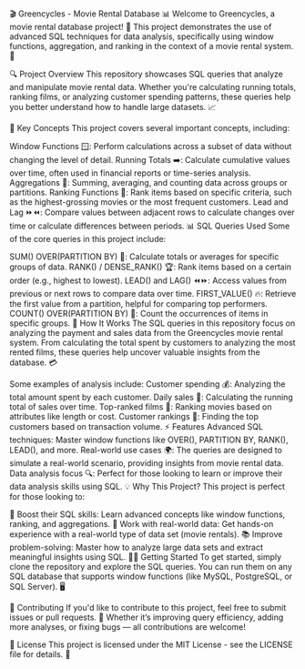 🎬 Greencycles - Movie Rental Database 📊
Welcome to Greencycles, a movie rental database project! 🎥 This project demonstrates the use of advanced SQL techniques for data analysis, specifically using window functions, aggregation, and ranking in the context of a movie rental system. 🍿

🔍 Project Overview
This repository showcases SQL queries that analyze and manipulate movie rental data. Whether you're calculating running totals, ranking films, or analyzing customer spending patterns, these queries help you better understand how to handle large datasets. 📈

🧠 Key Concepts
This project covers several important concepts, including:

Window Functions 🪟: Perform calculations across a subset of data without changing the level of detail.
Running Totals ➡️: Calculate cumulative values over time, often used in financial reports or time-series analysis.
Aggregations 🔢: Summing, averaging, and counting data across groups or partitions.
Ranking Functions 🏅: Rank items based on specific criteria, such as the highest-grossing movies or the most frequent customers.
Lead and Lag ⏩⏪: Compare values between adjacent rows to calculate changes over time or calculate differences between periods.
📊 SQL Queries Used
Some of the core queries in this project include:

SUM() OVER(PARTITION BY) 💸: Calculate totals or averages for specific groups of data.
RANK() / DENSE_RANK() 🏆: Rank items based on a certain order (e.g., highest to lowest).
LEAD() and LAG() ⏪⏩: Access values from previous or next rows to compare data over time.
FIRST_VALUE() 🔥: Retrieve the first value from a partition, helpful for comparing top performers.
COUNT() OVER(PARTITION BY) 🧮: Count the occurrences of items in specific groups.
📅 How It Works
The SQL queries in this repository focus on analyzing the payment and sales data from the Greencycles movie rental system. From calculating the total spent by customers to analyzing the most rented films, these queries help uncover valuable insights from the database. 💳

Some examples of analysis include:
Customer spending 💰: Analyzing the total amount spent by each customer.
Daily sales 📅: Calculating the running total of sales over time.
Top-ranked films 🎥: Ranking movies based on attributes like length or cost.
Customer rankings 🏅: Finding the top customers based on transaction volume.
⚡ Features
Advanced SQL techniques: Master window functions like OVER(), PARTITION BY, RANK(), LEAD(), and more.
Real-world use cases 🌍: The queries are designed to simulate a real-world scenario, providing insights from movie rental data.
Data analysis focus 🔍: Perfect for those looking to learn or improve their data analysis skills using SQL.
💡 Why This Project?
This project is perfect for those looking to:

🚀 Boost their SQL skills: Learn advanced concepts like window functions, ranking, and aggregations.
🎯 Work with real-world data: Get hands-on experience with a real-world type of data set (movie rentals).
📚 Improve problem-solving: Master how to analyze large data sets and extract meaningful insights using SQL.
🧑‍💻 Getting Started
To get started, simply clone the repository and explore the SQL queries. You can run them on any SQL database that supports window functions (like MySQL, PostgreSQL, or SQL Server). 🖥️

💬 Contributing
If you'd like to contribute to this project, feel free to submit issues or pull requests. 🤝 Whether it’s improving query efficiency, adding more analyses, or fixing bugs — all contributions are welcome!

📃 License
This project is licensed under the MIT License - see the LICENSE file for details. 📜
